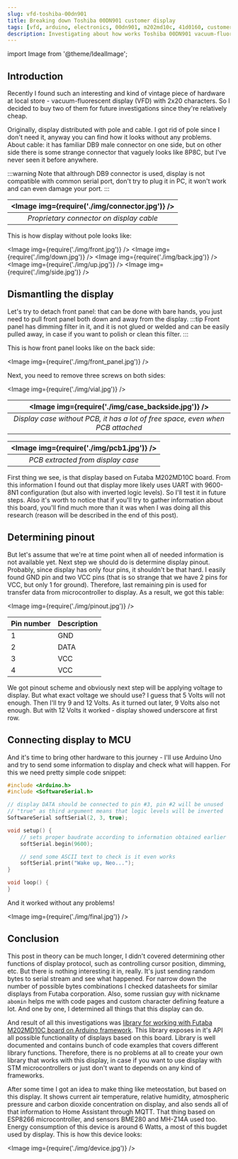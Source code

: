 ```yaml
---
slug: vfd-toshiba-00dn901
title: Breaking down Toshiba 00DN901 customer display
tags: [vfd, arduino, electronics, 00dn901, m202md10c, 41d0160, customer display]
description: Investigating about how works Toshiba 00DN901 vacuum-fluorescent display (VFD) with 2x20 characters. Display is controllable through RS-232-like interface with 9600/8-N-1 configuration, and uses it's proprietary protocol.
---
```


import Image from '@theme/IdealImage';

## Introduction
Recently I found such an interesting and kind of vintage piece of hardware at local store - vacuum-fluorescent display (VFD) with 2x20 characters. So I decided to buy two of them for future investigations since they're relatively cheap.

Originally, display distributed with pole and cable. I got rid of pole since I don't need it, anyway you can find how it looks without any problems. About cable: it has familiar DB9 male connector on one side, but on other side there is some strange connector that vaguely looks like 8P8C, but I've never seen it before anywhere. 

:::warning
Note that althrough DB9 connector is used, display is not compatible with common serial port, don't try to plug it in PC, it won't work and can even damage your port.
:::

| <Image img={require('./img/connector.jpg')} /> | 
|:--:| 
| *Proprietary connector on display cable* |

This is how display without pole looks like:

<Image img={require('./img/front.jpg')} />
<Image img={require('./img/down.jpg')} />
<Image img={require('./img/back.jpg')} />
<Image img={require('./img/up.jpg')} />
<Image img={require('./img/side.jpg')} />

## Dismantling the display
Let's try to detach front panel: that can be done with bare hands, you just need to pull front panel both down and away from the display. 
:::tip
Front panel has dimming filter in it, and it is not glued or welded and can be easily pulled away, in case if you want to polish or clean this filter.
:::

This is how front panel looks like on the back side:

<Image img={require('./img/front_panel.jpg')} />

Next, you need to remove three screws on both sides:

<Image img={require('./img/vial.jpg')} />

| <Image img={require('./img/case_backside.jpg')} /> | 
|:--:| 
| *Display case without PCB, it has a lot of free space, even when PCB attached* |

| <Image img={require('./img/pcb1.jpg')} /> | 
|:--:| 
| *PCB extracted from display case* |

First thing we see, is that display based on Futaba M202MD10C board. From this information I found out that display more likely uses
UART with 9600-8N1 configuration (but also with inverted logic levels). So I'll test it in future steps. Also it's worth to notice that if you'll try to gather information about this board, you'll find much more than it was when I was doing all this research (reason will be described in the end of this post).

## Determining pinout
But let's assume that we're at time point when all of needed information is not available yet. Next step we should do is determine display pinout. Probably, since display has only four pins, it shouldn't be that hard. I easily found GND pin and two VCC pins (that is so strange that we have 2 pins for VCC, but only 1 for ground). Therefore, last remaining pin is used for transfer data from microcontroller to display. As a result, we got this table:

<Image img={require('./img/pinout.jpg')} />

| Pin number | Description |
|------------|-------------|
| 1          | GND         |
| 2          | DATA        |
| 3          | VCC         |
| 4          | VCC         |

We got pinout scheme and obviously next step will be applying voltage to display. But what exact voltage we should use? I guess that 5 Volts will not enough. Then I'll try 9 and 12 Volts. As it turned out later, 9 Volts also not enough. But with 12 Volts it worked - display showed underscore at first row. 

## Connecting display to MCU
And it's time to bring other hardware to this journey - I'll use Arduino Uno and try to send some information to display and check what will happen. For this we need pretty simple code snippet:

```c++
#include <Arduino.h>
#include <SoftwareSerial.h>

// display DATA should be connected to pin #3, pin #2 will be unused
// "true" as third argument means that logic levels will be inverted
SoftwareSerial softSerial(2, 3, true);

void setup() {
    // sets proper baudrate according to information obtained earlier
    softSerial.begin(9600);

    // send some ASCII text to check is it even works
    softSerial.print("Wake up, Neo...");
}

void loop() {
}
```

And it worked without any problems!

<Image img={require('./img/final.jpg')} />

## Conclusion
This post in theory can be much longer, I didn't covered determining other functions of display protocol, such as controlling cursor position, dimming, etc. But there is nothing interesting it in, really. It's just sending random bytes to serial stream and see what happened. For narrow down the number of possible bytes combinations I checked datasheets for similar displays from Futaba corporation. Also, some russian guy with nickname `abomin` helps me with code pages and custom character defining feature a lot. And one by one, I determined all things that this display can do. 

And result of all this investigations was [library for working with Futaba M202MD10C board on Arduino framework](https://www.arduinolibraries.info/libraries/futaba-vfd-m202-md10-c). This library exposes in it's API all possible functionality of displays based on this board. Library is well documented and contains bunch of code examples that covers different library functions. Therefore, there is no problems at all to create your own library that works with this display, in case if you want to use display with STM microcontrollers or just don't want to depends on any kind of frameworks. 

After some time I got an idea to make thing like meteostation, but based on this display. It shows current air temperature, relative humidity, atmospheric pressure and carbon dioxide concentration on display, and also sends all of that information to Home Assistant through MQTT. That thing based on ESP8266 microcontroller, and sensors BME280 and MH-Z14A used too. Energy consumption of this device is around 6 Watts, a most of this bugdet used by display. This is how this device looks:

<Image img={require('./img/device.jpg')} />
